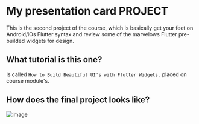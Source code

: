 # My presentation card PROJECT

This is the second project of the course, which is basically get your feet on Android/iOs Flutter syntax and review some
of the marvelows Flutter pre-builded widgets for design.

## What tutorial is this one?

Is called `How to Build Beautiful UI's with Flutter Widgets.` placed on course module's.

## How does the final project looks like?

![image](https://github.com/Pyzyryab/FlutterPractices/blob/main/my_presentation_card/images/image.png)

